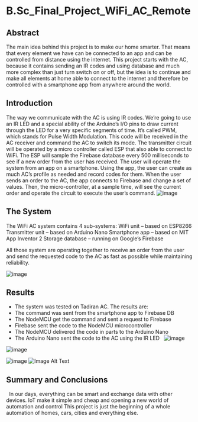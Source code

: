 # B.Sc_Final_Project_WiFi_AC_Remote

## Abstract

The main idea behind this project is to make our home smarter. That means that every element we have can be connected to an app and can be controlled from distance using the internet. This project starts with the AC, because it contains sending an IR codes and using database and much more complex than just turn switch on or off, but the idea is to continue and make all elements at home able to connect to the internet and therefore be controlled with a smartphone app from anywhere around the world.

## Introduction

The way we communicate with the AC is using IR codes. We’re going to use an IR LED and a special ability of the Arduino’s I/O pins to draw current through the LED for a very specific segments of time. It’s called PWM, which stands for Pulse Width Modulation. This code will be received in the AC receiver and command the AC to switch its mode.
The transmitter circuit will be operated by a micro controller called ESP that also able to connect to WiFi. The ESP will sample the Firebase database every 500 milliseconds to see if a new order from the user has received.
The user will operate the system from an app on a smartphone. Using the app, the user can create as much AC’s profile as needed and record codes for them. When the user sends an order to the AC, the app connects to Firebase and change a set of values. Then, the micro-controller, at a sample time, will see the current order and operate the circuit to execute the user’s command.
![image](https://github.com/LiorYaacov/B.Sc_Final_Project_WiFi_AC_Remote/assets/70516072/caefb5b9-e9b9-4aa9-9ef0-065e6a4d1896)


## The System

The WiFi AC system contains 4 sub-systems:
WiFi unit – based on ESP8266
Transmitter unit – based on Arduino Nano 
Smartphone app – based on MIT App Inventor 2
Storage database – running on Google’s Firebase

All those system are operating together to receive an order from the user and send the requested code to the AC as fast as possible while maintaining reliability.

![image](https://github.com/LiorYaacov/B.Sc_Final_Project_WiFi_AC_Remote/assets/70516072/c6687938-0a5b-45e2-9a69-17b83981e649)


## Results

- The system was tested on Tadiran AC. The results are:
- The command was sent from the smartphone app to Firebase DB
- The NodeMCU get the command and sent a request to Firebase
- Firebase sent the code to the NodeMCU microcontroller
- The NodeMCU delivered the code in parts to the Arduino Nano
- The Arduino Nano sent the code to the AC using the IR LED
 
![image](https://github.com/LiorYaacov/B.Sc_Final_Project_WiFi_AC_Remote/assets/70516072/388c9549-4836-4624-9deb-3d1120f4521c)

![image](https://github.com/LiorYaacov/B.Sc_Final_Project_WiFi_AC_Remote/assets/70516072/520ec827-c8c9-458f-9200-859ce0e58365)

![image](https://github.com/LiorYaacov/B.Sc_Final_Project_WiFi_AC_Remote/assets/70516072/3b938212-6b91-4d1f-903c-1bb0cb05c704)
![Image Alt Text](image_url "Caption Text")

## Summary and Conclusions 
 
In our days, everything can be smart and exchange data with other devices. IoT make it simple and cheap and opening a new world of automation and control
This project is just the beginning of a whole automation of homes, cars, cities and everything else.
